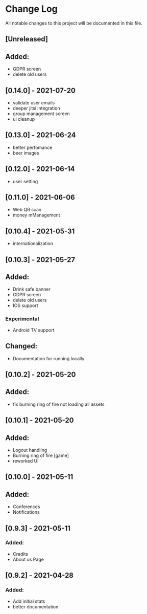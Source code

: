 # Change Log
All notable changes to this project will be documented in this file.

## [Unreleased]
## Added:
- GDPR screen
- delete old users

## [0.14.0] - 2021-07-20
- validate user emails
- deeper jitsi integration
- group management screen
- ui cleanup

## [0.13.0] - 2021-06-24
- better perfomance
- beer images

## [0.12.0] - 2021-06-14
- user setting

## [0.11.0] - 2021-06-06
- Web QR scan
- money mManagement

## [0.10.4] - 2021-05-31
- internationalization

## [0.10.3] - 2021-05-27
## Added:
- Drink safe banner
- GDPR screen
- delete old users
- IOS support
### Experimental
- Android TV support
## Changed:
- Documentation for running locally

## [0.10.2] - 2021-05-20
## Added:
- fix burning ring of fire not loading all assets

## [0.10.1] - 2021-05-20
## Added:
- Logout handling
- Burning ring of fire [game]
- reworked UI

## [0.10.0] - 2021-05-11
## Added:
- Conferences
- Notifications

## [0.9.3] - 2021-05-11
### Added:
- Credits
- About us Page

## [0.9.2] - 2021-04-28
### Added:
- Add initial stats
- better documentation
